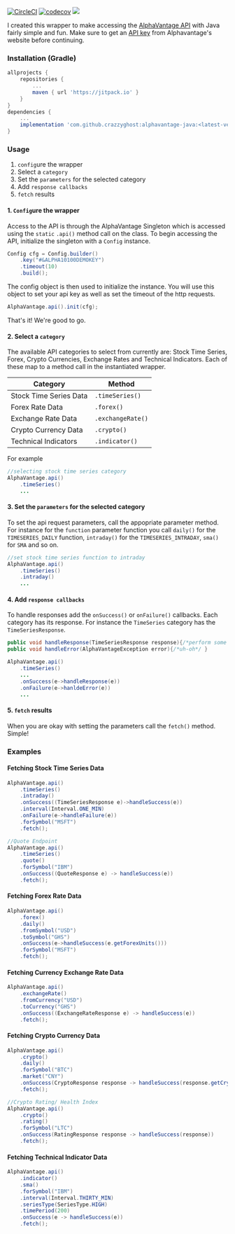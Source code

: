 [![CircleCI](https://circleci.com/gh/crazzyghost/alphavantage-java/tree/master.svg?style=shield)](https://circleci.com/gh/crazzyghost/alphavantage-java/tree/master)
[![codecov](https://codecov.io/gh/crazzyghost/alphavantage-java/branch/master/graph/badge.svg)](https://codecov.io/gh/crazzyghost/alphavantage-java)
[![](https://jitpack.io/v/crazzyghost/alphavantage-java.svg)](https://jitpack.io/#crazzyghost/alphavantage-java)


I created this wrapper to make accessing the [AlphaVantage API](https://www.alphavantage.co/) with Java fairly simple and fun. Make sure to get an [API key](https://www.alphavantage.co/support/#api-key) from Alphavantage's website before continuing. 

<!-- See [site](https://crazzyghost.github.io/alphavantage-java/) for more examples & documentation -->

### Installation (Gradle)
```gradle
allprojects {
    repositories {
        ...
        maven { url 'https://jitpack.io' }
    }
}
dependencies {
    ...
    implementation 'com.github.crazzyghost:alphavantage-java:<latest-version>'
}
```

### Usage
1. `config`ure the wrapper
2. Select a `category`
3. Set the `parameters` for the selected category
4. Add `response callbacks`
5. `fetch` results

#### 1. `Config`ure the wrapper
Access to the API is through the AlphaVantage Singleton which is accessed using the `static` `.api()` method call on the class. To begin accessing the API, initialize the singleton with a `Config` instance.

```java
Config cfg = Config.builder()
    .key("#&ALPHA10100DEMOKEY")
    .timeout(10)
    .build();
```
The config object is then used to initialize the instance. You will use this object to set your api key as well as set the timeout of the http requests.

```java
AlphaVantage.api().init(cfg);
```
That's it! We're good to go.

#### 2. Select a `category`
The available API categories to select from currently are: Stock Time Series, Forex, Crypto Currencies, Exchange Rates and Technical Indicators. Each of these map to a method call in the instantiated wrapper.

| Category                  |   Method              | 
| -------------             | ------------------    | 
| Stock Time Series Data    | `.timeSeries()`       | 
| Forex Rate Data           | `.forex()`            | 
| Exchange Rate Data        | `.exchangeRate()`     | 
| Crypto Currency Data      | `.crypto()`           | 
| Technical Indicators      | `.indicator()`        |

For example
```java
//selecting stock time series category
AlphaVantage.api()
    .timeSeries() 
    ...
```

#### 3. Set the `parameters` for the selected category

To set the api request parameters, call the appopriate parameter method. For instance for the `function` parameter
function you call `daily()` for the `TIMESERIES_DAILY` function, `intraday()` for the `TIMESERIES_INTRADAY`, `sma()` for `SMA` and so on.

```java
//set stock time series function to intraday
AlphaVantage.api()
    .timeSeries()
    .intraday()
    ...
```

#### 4. Add `response callbacks`

To handle responses add the `onSuccess()` or `onFailure()` callbacks.  Each category has its response. For instance the `TimeSeries` category has the `TimeSeriesResponse`.

```java
public void handleResponse(TimeSeriesResponse response){/*perform some magic with response*/ }
public void handleError(AlphaVantageException error){/*uh-oh*/ }

AlphaVantage.api()
    .timeSeries()
    ...
    .onSuccess(e->handleResponse(e))
    .onFailure(e->hanldeError(e))
    ...
```

#### 5.  `fetch` results
When you are okay with setting the parameters call the `fetch()` method. Simple!

### Examples
#### Fetching Stock Time Series Data
```java
AlphaVantage.api()
    .timeSeries()
    .intraday()
    .onSuccess((TimeSeriesResponse e)->handleSuccess(e))
    .interval(Interval.ONE_MIN)
    .onFailure(e->handleFailure(e))
    .forSymbol("MSFT")
    .fetch();

//Quote Endpoint
AlphaVantage.api()
    .timeSeries()
    .quote()
    .forSymbol("IBM")
    .onSuccess((QuoteResponse e) -> handleSuccess(e))
    .fetch();
```

#### Fetching Forex Rate Data
```java
AlphaVantage.api()
    .forex()
    .daily()
    .fromSymbol("USD")
    .toSymbol("GHS")
    .onSuccess(e->handleSuccess(e.getForexUnits()))
    .forSymbol("MSFT")
    .fetch();
```

#### Fetching Currency Exchange Rate Data
```java
AlphaVantage.api()
    .exchangeRate()
    .fromCurrency("USD")
    .toCurrency("GHS")
    .onSuccess((ExchangeRateResponse e) -> handleSuccess(e))
    .fetch();
```

#### Fetching Crypto Currency Data
```java
AlphaVantage.api()
    .crypto()
    .daily()
    .forSymbol("BTC")
    .market("CNY")
    .onSuccess(CryptoResponse response -> handleSuccess(response.getCryptoUnits()))
    .fetch();

//Crypto Rating/ Health Index
AlphaVantage.api()
    .crypto()
    .rating()
    .forSymbol("LTC")
    .onSuccess(RatingResponse response -> handleSuccess(response))
    .fetch();

```
#### Fetching Technical Indicator Data
```java
AlphaVantage.api()
    .indicator()
    .sma()
    .forSymbol("IBM")
    .interval(Interval.THIRTY_MIN)
    .seriesType(SeriesType.HIGH)
    .timePeriod(200)
    .onSuccess(e -> handleSuccess(e))
    .fetch();
```
